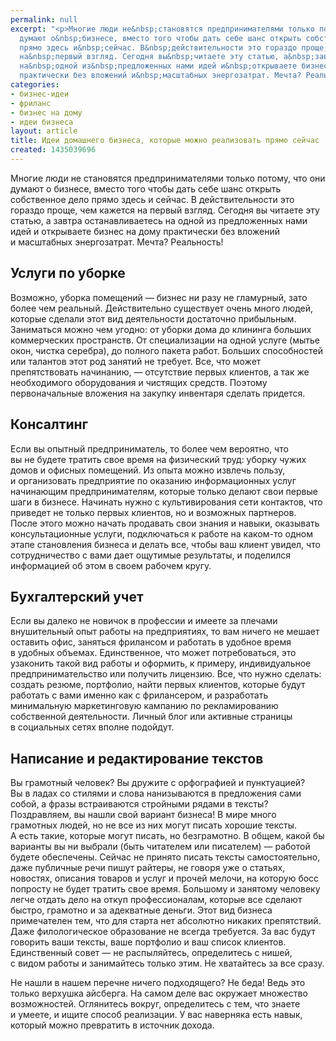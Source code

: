```yaml
---
permalink: null
excerpt: "<p>Многие люди не&nbsp;становятся предпринимателями только потому, что они
  думают о&nbsp;бизнесе, вместо того чтобы дать себе шанс открыть собственное дело
  прямо здесь и&nbsp;сейчас. В&nbsp;действительности это гораздо проще, чем кажется
  на&nbsp;первый взгляд. Сегодня вы&nbsp;читаете эту статью, а&nbsp;завтра останавливаетесь
  на&nbsp;одной из&nbsp;предложенных нами идей и&nbsp;открываете бизнес на&nbsp;дому
  практически без вложений и&nbsp;масштабных энергозатрат. Мечта? Реальность!</p>"
categories:
- бизнес-идеи
- фриланс
- бизнес на дому
- идеи бизнеса
layout: article
title: Идеи домашнего бизнеса, которые можно реализовать прямо сейчас
created: 1435039696
---
```

<p>Многие люди не&nbsp;становятся предпринимателями только потому, что они думают о&nbsp;бизнесе, вместо того чтобы дать себе шанс открыть собственное дело прямо здесь и&nbsp;сейчас. В&nbsp;действительности это гораздо проще, чем кажется на&nbsp;первый взгляд. Сегодня вы&nbsp;читаете эту статью, а&nbsp;завтра останавливаетесь на&nbsp;одной из&nbsp;предложенных нами идей и&nbsp;открываете бизнес на&nbsp;дому практически без вложений и&nbsp;масштабных энергозатрат. Мечта? Реальность!</p>
<h2>Услуги по&nbsp;уборке</h2>
<p>Возможно, уборка помещений&nbsp;— бизнес ни&nbsp;разу не&nbsp;гламурный, зато более чем реальный. Действительно существует очень много людей, которые сделали этот вид деятельности достаточно прибыльным. Заниматься можно чем угодно: от&nbsp;уборки дома до&nbsp;клининга больших коммерческих пространств. От&nbsp;специализации на&nbsp;одной услуге (мытье окон, чистка серебра), до&nbsp;полного пакета работ. Больших способностей или талантов этот род занятий не&nbsp;требует. Все, что может препятствовать начинанию,&nbsp;— отсутствие первых клиентов, а&nbsp;так&nbsp;же необходимого оборудования и&nbsp;чистящих средств. Поэтому первоначальные вложения на&nbsp;закупку инвентаря сделать придется.</p>
<h2>Консалтинг</h2>
<p>Если вы&nbsp;опытный предприниматель, то&nbsp;более чем вероятно, что вы&nbsp;не&nbsp;будете тратить свое время на&nbsp;физический труд: уборку чужих домов и&nbsp;офисных помещений. Из&nbsp;опыта можно извлечь пользу, и&nbsp;организовать предприятие по&nbsp;оказанию информационных услуг начинающим предпринимателям, которые только делают свои первые шаги в&nbsp;бизнесе. Начинать нужно с&nbsp;культивирования сети контактов, что приведет не&nbsp;только первых клиентов, но&nbsp;и&nbsp;возможных партнеров. После этого можно начать продавать свои знания и&nbsp;навыки, оказывать консультационные услуги, подключаться к&nbsp;работе на&nbsp;каком-то одном этапе становления бизнеса и&nbsp;делать все, чтобы ваш клиент увидел, что сотрудничество с&nbsp;вами дает ощутимые результаты, и&nbsp;поделился информацией об&nbsp;этом в&nbsp;своем рабочем кругу.</p>
<h2>Бухгалтерский учет</h2>
<p>Если вы&nbsp;далеко не&nbsp;новичок в&nbsp;профессии и&nbsp;имеете за&nbsp;плечами внушительный опыт работы на&nbsp;предприятиях, то&nbsp;вам ничего не&nbsp;мешает оставить офис, заняться фрилансом и&nbsp;работать в&nbsp;удобное время в&nbsp;удобных объемах. Единственное, что может потребоваться, это узаконить такой вид работы и&nbsp;оформить, к&nbsp;примеру, индивидуальное предпринимательство или получить лицензию. Все, что нужно сделать: создать резюме, портфолио, найти первых клиентов, которые будут работать с&nbsp;вами именно как с&nbsp;фрилансером, и&nbsp;разработать минимальную маркетинговую кампанию по&nbsp;рекламированию собственной деятельности. Личный блог или активные страницы в&nbsp;социальных сетях вполне подойдут.</p>
<h2>Написание и&nbsp;редактирование текстов</h2>
<p>Вы&nbsp;грамотный человек? Вы&nbsp;дружите с&nbsp;орфографией и&nbsp;пунктуацией? Вы&nbsp;в&nbsp;ладах со&nbsp;стилями и&nbsp;слова нанизываются в&nbsp;предложения сами собой, а&nbsp;фразы встраиваются стройными рядами в&nbsp;тексты? Поздравляем, вы&nbsp;нашли свой вариант бизнеса! В&nbsp;мире много грамотных людей, но&nbsp;не&nbsp;все из&nbsp;них могут писать хорошие тексты. А&nbsp;есть такие, которые могут писать, но&nbsp;безграмотно. В&nbsp;общем, какой&nbsp;бы варианты вы&nbsp;ни&nbsp;выбрали (быть читателем или писателем)&nbsp;— работой будете обеспечены. Сейчас не&nbsp;принято писать тексты самостоятельно, даже публичные речи пишут райтеры, не&nbsp;говоря уже о&nbsp;статьях, новостях, описания товаров и&nbsp;услуг и&nbsp;прочей мелочи, на&nbsp;которую босс попросту не&nbsp;будет тратить свое время. Большому и&nbsp;занятому человеку легче отдать дело на&nbsp;откуп профессионалам, которые все сделают быстро, грамотно и&nbsp;за&nbsp;адекватные деньги. Этот вид бизнеса примечателен тем, что для старта нет абсолютно никаких препятствий. Даже филологическое образование не&nbsp;всегда требуется. За&nbsp;вас будут говорить ваши тексты, ваше портфолио и&nbsp;ваш список клиентов. Единственный совет&nbsp;— не&nbsp;распыляйтесь, определитесь с&nbsp;нишей, с&nbsp;видом работы и&nbsp;занимайтесь только этим. Не&nbsp;хватайтесь за&nbsp;все сразу.</p>
<p>Не&nbsp;нашли в&nbsp;нашем перечне ничего подходящего? Не&nbsp;беда! Ведь это только верхушка айсберга. На&nbsp;самом деле вас окружает множество возможностей. Оглянитесь вокруг, определитесь с&nbsp;тем, что знаете и&nbsp;умеете, и&nbsp;ищите способ реализации. У&nbsp;вас наверняка есть навык, который можно превратить в&nbsp;источник дохода.</p>
